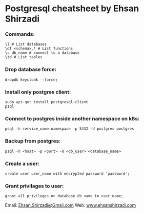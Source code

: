 # Postgresql cheatsheet by Ehsan Shirzadi
### Commands:
```
\l # List databases
\df <schema>.* # List functions
\c db_name # connect to a database
\td # List tables
```
### Drop database force:
```
dropdb keycloak --force;
```

### Install only postgres client:
```
sudo apt-get install postgresql-client
psql
```
### Connect to postgres inside another namespace on k8s:
```
psql -h service_name.namespace -p 5432 -U postgres postgres
```
### Backup from postgres:
```
psql -h <host> -p <port> -U <db_user> <database_name>
```
### Create a user:
```
create user user_name with encrypted password 'password';
```
### Grant privilages to user:
```
grant all privileges on database db_name to user_name;
```

Email: Ehsan.Shirzadi@Gmail.com
Web: www.ehsanshirzadi.com
